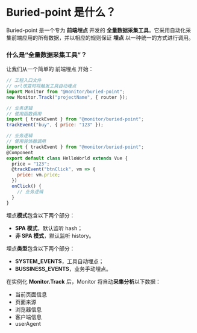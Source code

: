 # Buried-point 是什么？

Buried-point 是一个专为 **前端埋点** 开发的 **全量数据采集工具**。它采用自动化采集前端应用的所有数据，并以相应的规则保证 **埋点** 以一种统一的方式进行调用。

### 什么是“全量数据采集工具”？

让我们从一个简单的 前端埋点 开始：

```js
// 工程入口文件
// url改变时将触发工具自动埋点
import Monitor from "@monitor/buried-point";
new Monitor.Track("projectName", { router });

// 业务逻辑
// 使用函数调用
import { trackEvent } from "@monitor/buried-point";
trackEvent("buy", { price: "123" });

// 业务逻辑
// 使用装饰器调用
import { trackEvent } from "@monitor/buried-point";
@Component
export default class HelloWorld extends Vue {
  price = "123";
  @trackEvent("btnClick", vm => {
    price: vm.price;
  })
  onClick() {
    // 业务逻辑
  }
}
```

埋点**模式**包含以下两个部分：

- **SPA 模式**，默认监听 hash；
- **非 SPA 模式**，默认监听 history。

埋点**类型**包含以下两个部分：

- **SYSTEM_EVENTS**，工具自动埋点；
- **BUSSINESS_EVENTS**，业务手动埋点。

在实例化 **Monitor.Track** 后，Monitor 将自动**采集分析**以下数据：

- 当前页面信息
- 页面来源
- 浏览器信息
- 客户端信息
- userAgent

